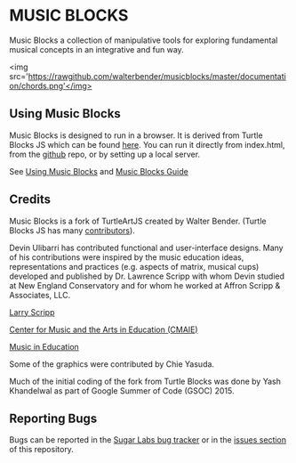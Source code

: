 MUSIC BLOCKS
============

Music Blocks a collection of manipulative tools for exploring
fundamental musical concepts in an integrative and fun way.

<img
src='https://rawgithub.com/walterbender/musicblocks/master/documentation/chords.png'</img>


Using Music Blocks
------------------

Music Blocks is designed to run in a browser. It is derived from
Turtle Blocks JS which can be found
[here](https://github.com/walterbender/turtleblocksjs). You can run it
directly from index.html, from the
[github](walterbender.github.io/musicblocks) repo, or by setting up a
local server.

See [Using Music
Blocks](http://github.com/walterbender/musicblocks/tree/master/documentation) and [Music Blocks Guide](http://github.com/walterbender/musicblocks/tree/master/guide)

Credits
-------

Music Blocks is a fork of TurtleArtJS created by Walter
Bender. (Turtle Blocks JS has many
[contributors](https://github.com/walterbender/turtleblocksjs/graphs/contributors)).

Devin Ulibarri has contributed functional and user-interface
designs. Many of his contributions were inspired by the music
education ideas, representations and practices (e.g. aspects of
matrix, musical cups) developed and published by Dr. Lawrence Scripp
with whom Devin studied at New England Conservatory and for whom he
worked at Affron Scripp & Associates, LLC.

[Larry Scripp](http://www.larryscripp.net/)

[Center for Music and the Arts in Education (CMAIE)](http://centerformie.org/)

[Music in Education](http://music-in-education.org/)

Some of the graphics were contributed by Chie Yasuda.

Much of the initial coding of the fork from Turtle Blocks was done by
Yash Khandelwal as part of Google Summer of Code (GSOC) 2015.

Reporting Bugs
--------------

Bugs can be reported in the [Sugar Labs bug
tracker](https://bugs.sugarlabs.org/newticket?component=Turtleart) or
in the [issues
section](https://github.com/walterbender/musicblocks/issues) of this
repository.
